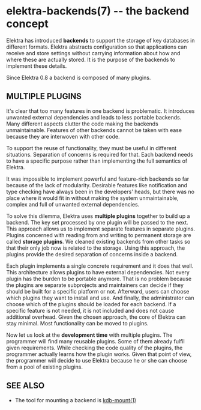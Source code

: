 # elektra-backends(7) -- the backend concept

Elektra has introduced **backends** to support the storage of
key databases in different formats.
Elektra abstracts configuration so that applications can receive
and store settings without carrying information
about how and where these are actually stored.
It is the purpose of the backends to implement these details.

Since Elektra 0.8 a backend is composed of many plugins.

## MULTIPLE PLUGINS

It's clear that too many features in one backend is
problematic. It introduces unwanted external dependencies and leads to
less portable backends. Many different aspects clutter the code making
the backends unmaintainable. Features of other backends cannot be taken
with ease because they are interwoven with other code.

To support the reuse of functionality, they must be useful in different
situations. Separation of concerns is required for that. Each backend
needs to have a specific purpose rather than implementing the full
semantics of Elektra.

It was impossible to implement powerful and feature-rich backends so far
because of the lack of modularity. Desirable features like notification
and type checking have always been in the developers' heads, but there was
no place where it would fit in without making the system unmaintainable,
complex and full of unwanted external dependencies.

To solve this dilemma, Elektra uses **multiple plugins** together to
build up a backend. The key set processed by one plugin will be passed
to the next. This approach allows us to implement separate features
in separate plugins. Plugins concerned with reading from and writing to
permanent storage are called **storage plugins**.
We cleaned existing backends from other tasks so that their only job
now is related to the storage. Using this approach, the plugins provide
the desired separation of concerns inside a backend.

Each plugin implements a single concrete requirement and it does that
well. This architecture allows plugins to have external
dependencies. Not every plugin has the burden to be portable anymore.
That is no problem because the plugins are separate subprojects and
maintainers can decide if they should be built for a specific platform
or not. Afterward, users can choose which plugins they want to install
and use. And finally, the administrator can choose which of the plugins
should be loaded for each backend. If a specific feature is not needed,
it is not included and does not cause additional overhead. Given the
chosen approach, the core of Elektra can stay minimal.
Most functionality can be moved to plugins.

Now let us look at the **development time** with multiple plugins. The
programmer will find many reusable plugins. Some of them already fulfil
given requirements. While checking the code quality of the plugins,
the programmer actually learns how the plugin works. Given that point
of view, the programmer will decide to use Elektra because he or she
can choose from a pool of existing plugins.

## SEE ALSO

- The tool for mounting a backend is [kdb-mount(1)](kdb-mount.md)
